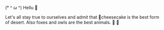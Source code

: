 (* ^ ω ^) Hellu 👋

Let's all stay true to ourselves and admit that :cake:cheesecake is the best form of desert. Also foxes and owls are the best animals. :fox_face: :owl:

<!--
**NaveedAhamedsa/NaveedAhamedsa** is a ✨ _special_ ✨ repository because its `README.md` (this file) appears on your GitHub profile.

Here are some ideas to get you started:

- 🔭 I’m currently working on ...
- 🌱 I’m currently learning ...
- 👯 I’m looking to collaborate on ...
- 🤔 I’m looking for help with ...
- 💬 Ask me about ...
- 📫 How to reach me: ...
- 😄 Pronouns: ...
- ⚡ Fun fact: ...
-->
